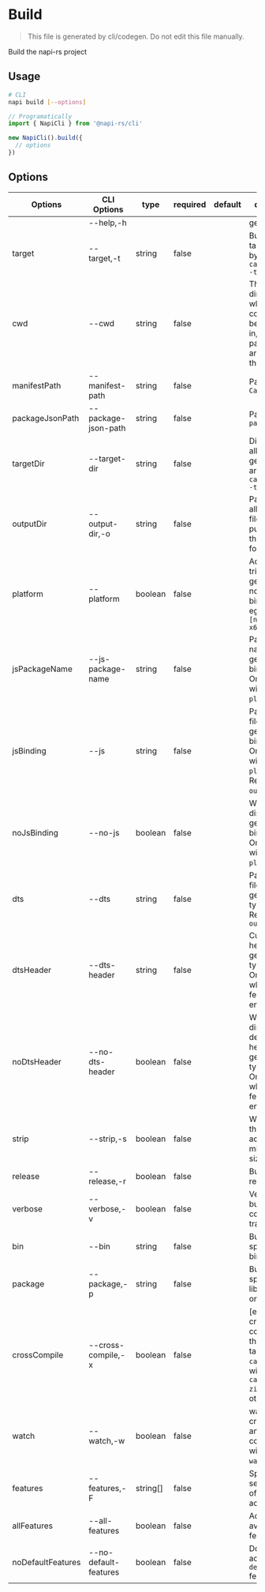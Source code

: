 # Build

> This file is generated by cli/codegen. Do not edit this file manually.

Build the napi-rs project

## Usage

```sh
# CLI
napi build [--options]
```

```typescript
// Programatically
import { NapiCli } from '@napi-rs/cli'

new NapiCli().build({
  // options
})
```

## Options

| Options           | CLI Options           | type     | required | default | description                                                                                                               |
| ----------------- | --------------------- | -------- | -------- | ------- | ------------------------------------------------------------------------------------------------------------------------- |
|                   | --help,-h             |          |          |         | get help                                                                                                                  |
| target            | --target,-t           | string   | false    |         | Build for the target triple, bypassed to `cargo build --target`                                                           |
| cwd               | --cwd                 | string   | false    |         | The working directory of where napi command will be executed in, all other paths options are relative to this path        |
| manifestPath      | --manifest-path       | string   | false    |         | Path to `Cargo.toml`                                                                                                      |
| packageJsonPath   | --package-json-path   | string   | false    |         | Path to `package.json`                                                                                                    |
| targetDir         | --target-dir          | string   | false    |         | Directory for all crate generated artifacts, see `cargo build --target-dir`                                               |
| outputDir         | --output-dir,-o       | string   | false    |         | Path to where all the built files would be put. Default to the crate folder                                               |
| platform          | --platform            | boolean  | false    |         | Add platform triple to the generated nodejs binding file, eg: `[name].linux-x64-gnu.node`                                 |
| jsPackageName     | --js-package-name     | string   | false    |         | Package name in generated js binding file. Only works with `--platform` flag                                              |
| jsBinding         | --js                  | string   | false    |         | Path and filename of generated JS binding file. Only works with `--platform` flag. Relative to `--output_dir`.            |
| noJsBinding       | --no-js               | boolean  | false    |         | Whether to disable the generation JS binding file. Only works with `--platform` flag.                                     |
| dts               | --dts                 | string   | false    |         | Path and filename of generated type def file. Relative to `--output_dir`                                                  |
| dtsHeader         | --dts-header          | string   | false    |         | Custom file header for generated type def file. Only works when `typedef` feature enabled.                                |
| noDtsHeader       | --no-dts-header       | boolean  | false    |         | Whether to disable the default file header for generated type def file. Only works when `typedef` feature enabled.        |
| strip             | --strip,-s            | boolean  | false    |         | Whether strip the library to achieve the minimum file size                                                                |
| release           | --release,-r          | boolean  | false    |         | Build in release mode                                                                                                     |
| verbose           | --verbose,-v          | boolean  | false    |         | Verbosely log build command trace                                                                                         |
| bin               | --bin                 | string   | false    |         | Build only the specified binary                                                                                           |
| package           | --package,-p          | string   | false    |         | Build the specified library or the one at cwd                                                                             |
| crossCompile      | --cross-compile,-x    | boolean  | false    |         | [experimental] cross-compile for the specified target with `cargo-xwin` on windows and `cargo-zigbuild` on other platform |
| watch             | --watch,-w            | boolean  | false    |         | watch the crate changes and build continiously with `cargo-watch` crates                                                  |
| features          | --features,-F         | string[] | false    |         | Space-separated list of features to activate                                                                              |
| allFeatures       | --all-features        | boolean  | false    |         | Activate all available features                                                                                           |
| noDefaultFeatures | --no-default-features | boolean  | false    |         | Do not activate the `default` feature                                                                                     |
